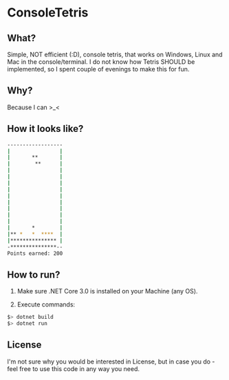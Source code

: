 # ConsoleTetris

## What?

Simple, NOT efficient (:D), console tetris, that works on Windows, Linux and Mac in the console/terminal.
I do not know how Tetris SHOULD be implemented, so I spent couple of evenings to make this for fun.

## Why?

Because I can >_<

## How it looks like?

```bash
------------------
|                |
|       **       |
|        **      |
|                |
|                |
|                |
|                |
|                |
|                |
|                |
|                |
|                |
|       *        |
|** *   *  ****  |
|*************** |
-***************--
Points earned: 200
```

## How to run?

1. Make sure .NET Core 3.0 is installed on your Machine (any OS).

2. Execute commands:
```bash
$> dotnet build
$> dotnet run
```

## License

I'm not sure why you would be interested in License, but in case you do - feel free to use this code in any way you need.
